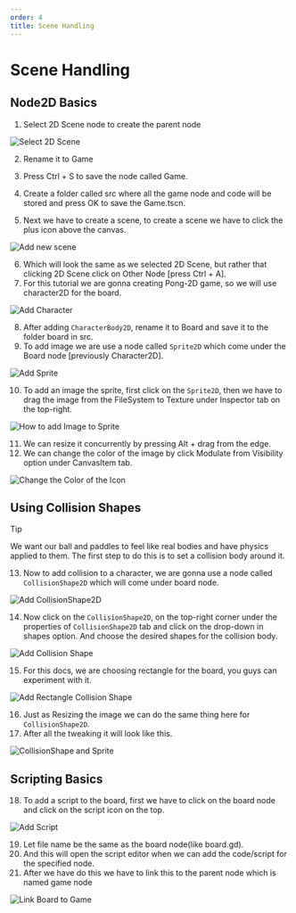```yaml
---
order: 4
title: Scene Handling
---
```


<!--
> [!WARNING]  
> The Assets should be downloaded before following this steps.
-->

<!-- use screenshots as much as possible -->

# Scene Handling
## Node2D Basics
1. Select 2D Scene node to create the parent node

![Select 2D Scene](./assets/scene/1.png)

2. Rename it to Game
3. Press Ctrl + S to save the node called Game.

4. Create a folder called src where all the game node and code will be stored and press OK to save the Game.tscn.
5. Next we have to create a scene, to create a scene we have to click the plus icon above the canvas.

![Add new scene](./assets/scene/5.png)

6. Which will look the same as we selected 2D Scene, but rather that clicking 2D Scene click on Other Node [press Ctrl + A].
7. For this tutorial we are gonna creating Pong-2D game, so we will use character2D for the board.

![Add Character](./assets/scene/7.png)

8. After adding `CharacterBody2D`, rename it to Board and save it to the folder board in src.
9. To add image we are use a node called `Sprite2D` which come under the Board node [previously Character2D].

![Add Sprite](./assets/scene/9.png)

10. To add an image the sprite, first click on the `Sprite2D`, then we have to drag the image from the FileSystem to Texture under Inspector tab on the top-right.

![How to add Image to Sprite](./assets/scene/10.png)

11. We can resize it concurrently by pressing Alt + drag from the edge.
12. We can change the color of the image by click Modulate from Visibility option under CanvasItem tab.

![Change the Color of the Icon](./assets/scene/12.png)

## Using Collision Shapes

> [!TIP]
> We want our ball and paddles to feel like real bodies and have physics applied to them. The first step to do this is to set a collision body around it. 

13. Now to add collision to a character, we are gonna use a node called `CollisionShape2D` which will come under board node.

![Add CollisionShape2D](./assets/scene/13.png)

14. Now click on the `CollisionShape2D`, on the top-right corner under the properties of `CollisionShape2D` tab and click on the drop-down in shapes option. And choose the desired shapes for the collision body.

![Add Collision Shape](./assets/scene/14.png)

15. For this docs, we are choosing rectangle for the board, you guys can experiment with it.

![Add Rectangle Collision Shape](./assets/scene/15.png)

16. Just as Resizing the image we can do the same thing here for `CollisionShape2D`.
17. After all the tweaking it will look like this.

![CollisionShape and Sprite](./assets/scene/17.png)

## Scripting Basics

18. To add a script to the board, first we have to click on the board node and click on the script icon on the top.

![Add Script](./assets/scene/18.png)

19. Let file name be the same as the board node(like board.gd).
20. And this will open the script editor when we can add the code/script for the specified node.
21. After we have do this we have to link this to the parent node which is named game node

![Link Board to Game](./assets/scene/21.png)

